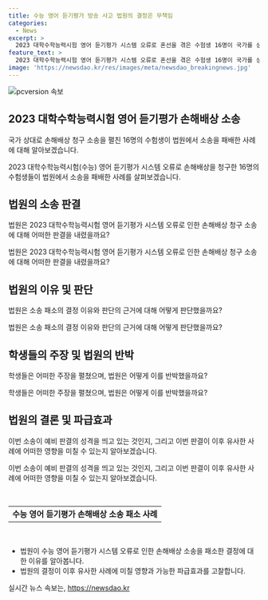 ```yaml
---
title: 수능 영어 듣기평가 방송 사고 법원의 결정은 무책임
categories:
  - News
excerpt: >
  2023 대학수학능력시험 영어 듣기평가 시스템 오류로 혼선을 겪은 수험생 16명이 국가를 상대로 손해배상 청구 소송을 냈지만, 법원은 이를 받아들이지 않았다. 시스템 오류로 듣기평가 방송이 나오지 않아 학생들에게 독해 문제를 먼저 풀도록 안내됐고, 이후 듣기평가를 다시 실시했지만 법원은 위자료 지급이 어렵다고 판단했다. 재판부는 시험 전 방송 점검이 이뤄졌으나 문제 발견되지 않았고, 특별한 경우에는 듣기평가를 나중에 실시하는 것도 어쩔 수 없는 일이라고 판단했다.
feature_text: >
  2023 대학수학능력시험 영어 듣기평가 시스템 오류로 혼선을 겪은 수험생 16명이 국가를 상대로 손해배상 청구 소송을 냈지만, 법원은 이를 받아들이지 않았다. 시스템 오류로 듣기평가 방송이 나오지 않아 학생들에게 독해 문제를 먼저 풀도록 안내됐고, 이후 듣기평가를 다시 실시했지만 법원은 위자료 지급이 어렵다고 판단했다. 재판부는 시험 전 방송 점검이 이뤄졌으나 문제 발견되지 않았고, 특별한 경우에는 듣기평가를 나중에 실시하는 것도 어쩔 수 없는 일이라고 판단했다.
image: 'https://newsdao.kr/res/images/meta/newsdao_breakingnews.jpg'
---
```


<p><img src="https://newsdao.kr/res/images/meta/newsdao_breakingnews.jpg" alt="pcversion 속보" /></p>

<h2 data-ke-size="size26">2023 대학수학능력시험 영어 듣기평가 손해배상 소송</h2>

<p>국가 상대로 손해배상 청구 소송을 펼친 16명의 수험생이 법원에서 소송을 패배한 사례에 대해 알아보겠습니다.</p>

<p data-ke-size="size16">2023 대학수학능력시험(수능) 영어 듣기평가 시스템 오류로 손해배상을 청구한 16명의 수험생들이 법원에서 소송을 패배한 사례를 살펴보겠습니다.</p>

<h2 data-ke-size="size24">법원의 소송 판결</h2>

<p>법원은 2023 대학수학능력시험 영어 듣기평가 시스템 오류로 인한 손해배상 청구 소송에 대해 어떠한 판결을 내렸을까요?</p>

<p data-ke-size="size16">법원은 2023 대학수학능력시험 영어 듣기평가 시스템 오류로 인한 손해배상 청구 소송에 대해 어떠한 판결을 내렸을까요?</p>

<h2 data-ke-size="size24">법원의 이유 및 판단</h2>

<p>법원은 소송 패소의 결정 이유와 판단의 근거에 대해 어떻게 판단했을까요?</p>

<p data-ke-size="size16">법원은 소송 패소의 결정 이유와 판단의 근거에 대해 어떻게 판단했을까요?</p>

<h2 data-ke-size="size24">학생들의 주장 및 법원의 반박</h2>

<p>학생들은 어떠한 주장을 펼쳤으며, 법원은 어떻게 이를 반박했을까요?</p>

<p data-ke-size="size16">학생들은 어떠한 주장을 펼쳤으며, 법원은 어떻게 이를 반박했을까요?</p>

<h2 data-ke-size="size24">법원의 결론 및 파급효과</h2>

<p>이번 소송이 예비 판결의 성격을 띄고 있는 것인지, 그리고 이번 판결이 이후 유사한 사례에 어떠한 영향을 미칠 수 있는지 알아보겠습니다.</p>

<p data-ke-size="size16">이번 소송이 예비 판결의 성격을 띄고 있는 것인지, 그리고 이번 판결이 이후 유사한 사례에 어떠한 영향을 미칠 수 있는지 알아보겠습니다.</p>

<p data-ke-size="size16">&nbsp;</p>

<table>
    <tbody>
        <tr>
            <td style="text-align: center; height: 17px;"><b>수능 영어 듣기평가 손해배상 소송 패소 사례</b></td>
        </tr>
    </tbody>
</table>

<p data-ke-size="size16">&nbsp;</p>

<ul>
    <li>법원이 수능 영어 듣기평가 시스템 오류로 인한 손해배상 소송을 패소한 결정에 대한 이유를 알아봅니다.</li>
    <li>법원의 결정이 이후 유사한 사례에 미칠 영향과 가능한 파급효과를 고찰합니다.</li>
</ul>
실시간 뉴스 속보는, <a href="https://newsdao.kr" rel="dofollow">https://newsdao.kr</a>


